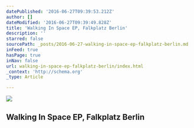 ```yaml
---
datePublished: '2016-06-27T09:39:53.212Z'
author: []
dateModified: '2016-06-27T09:39:49.828Z'
title: 'Walking In Space EP, Falkplatz Berlin'
description: ''
starred: false
sourcePath: _posts/2016-06-27-walking-in-space-ep-falkplatz-berlin.md
inFeed: true
hasPage: true
inNav: false
url: walking-in-space-ep-falkplatz-berlin/index.html
_context: 'http://schema.org'
_type: Article

---
```

![](https://the-grid-user-content.s3-us-west-2.amazonaws.com/ea07814d-d7ed-4464-9be8-3fd36f1ef5fb.jpg)

## Walking In Space EP, Falkplatz Berlin